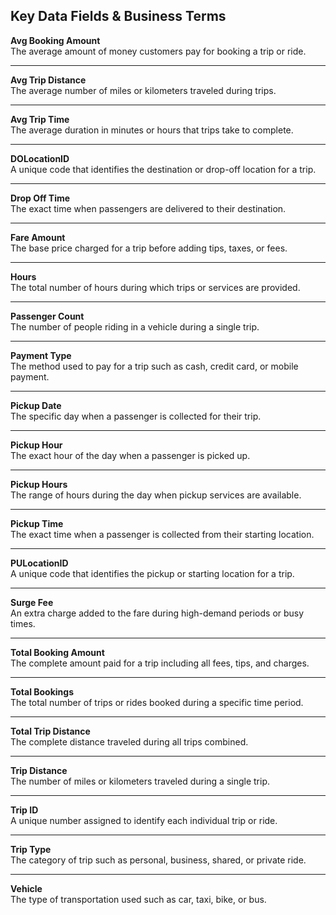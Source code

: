 ## Key Data Fields & Business Terms

**Avg Booking Amount**  
The average amount of money customers pay for booking a trip or ride.

---

**Avg Trip Distance**  
The average number of miles or kilometers traveled during trips.

---

**Avg Trip Time**  
The average duration in minutes or hours that trips take to complete.

---

**DOLocationID**  
A unique code that identifies the destination or drop-off location for a trip.

---

**Drop Off Time**  
The exact time when passengers are delivered to their destination.

---

**Fare Amount**  
The base price charged for a trip before adding tips, taxes, or fees.

---

**Hours**  
The total number of hours during which trips or services are provided.

---

**Passenger Count**  
The number of people riding in a vehicle during a single trip.

---

**Payment Type**  
The method used to pay for a trip such as cash, credit card, or mobile payment.

---

**Pickup Date**  
The specific day when a passenger is collected for their trip.

---

**Pickup Hour**  
The exact hour of the day when a passenger is picked up.

---

**Pickup Hours**  
The range of hours during the day when pickup services are available.

---

**Pickup Time**  
The exact time when a passenger is collected from their starting location.

---

**PULocationID**  
A unique code that identifies the pickup or starting location for a trip.

---

**Surge Fee**  
An extra charge added to the fare during high-demand periods or busy times.

---

**Total Booking Amount**  
The complete amount paid for a trip including all fees, tips, and charges.

---

**Total Bookings**  
The total number of trips or rides booked during a specific time period.

---

**Total Trip Distance**  
The complete distance traveled during all trips combined.

---

**Trip Distance**  
The number of miles or kilometers traveled during a single trip.

---

**Trip ID**  
A unique number assigned to identify each individual trip or ride.

---

**Trip Type**  
The category of trip such as personal, business, shared, or private ride.

---

**Vehicle**  
The type of transportation used such as car, taxi, bike, or bus.
